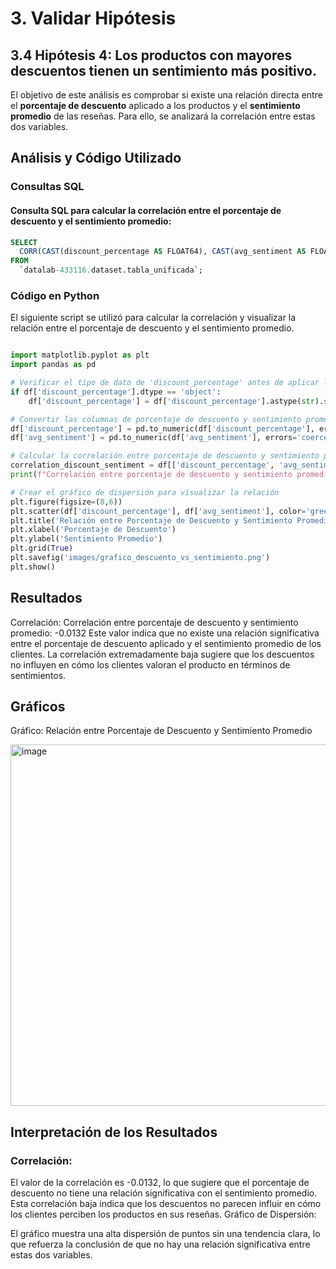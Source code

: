 # **3. Validar Hipótesis**

## 3.4 Hipótesis 4: Los productos con mayores descuentos tienen un sentimiento más positivo.

El objetivo de este análisis es comprobar si existe una relación directa entre el **porcentaje de descuento** aplicado a los productos y el **sentimiento promedio** de las reseñas. Para ello, se analizará la correlación entre estas dos variables.

## Análisis y Código Utilizado

### Consultas SQL

#### **Consulta SQL para calcular la correlación entre el porcentaje de descuento y el sentimiento promedio:**

```sql
SELECT
  CORR(CAST(discount_percentage AS FLOAT64), CAST(avg_sentiment AS FLOAT64)) AS correlacion_descuento_sentimiento
FROM
  `datalab-433116.dataset.tabla_unificada`;

```
### Código en Python
El siguiente script se utilizó para calcular la correlación y visualizar la relación entre el porcentaje de descuento y el sentimiento promedio.

```python

import matplotlib.pyplot as plt
import pandas as pd

# Verificar el tipo de dato de 'discount_percentage' antes de aplicar la conversión
if df['discount_percentage'].dtype == 'object':
    df['discount_percentage'] = df['discount_percentage'].astype(str).str.replace(',', '.', regex=False)

# Convertir las columnas de porcentaje de descuento y sentimiento promedio a numérico
df['discount_percentage'] = pd.to_numeric(df['discount_percentage'], errors='coerce')
df['avg_sentiment'] = pd.to_numeric(df['avg_sentiment'], errors='coerce')

# Calcular la correlación entre porcentaje de descuento y sentimiento promedio
correlation_discount_sentiment = df[['discount_percentage', 'avg_sentiment']].corr().iloc[0, 1]
print(f"Correlación entre porcentaje de descuento y sentimiento promedio: {correlation_discount_sentiment}")

# Crear el gráfico de dispersión para visualizar la relación
plt.figure(figsize=(8,6))
plt.scatter(df['discount_percentage'], df['avg_sentiment'], color='green', alpha=0.5)
plt.title('Relación entre Porcentaje de Descuento y Sentimiento Promedio')
plt.xlabel('Porcentaje de Descuento')
plt.ylabel('Sentimiento Promedio')
plt.grid(True)
plt.savefig('images/grafico_descuento_vs_sentimiento.png')
plt.show()

```

## Resultados
Correlación:
Correlación entre porcentaje de descuento y sentimiento promedio: -0.0132
Este valor indica que no existe una relación significativa entre el porcentaje de descuento aplicado y el sentimiento promedio de los clientes. La correlación extremadamente baja sugiere que los descuentos no influyen en cómo los clientes valoran el producto en términos de sentimientos.

## Gráficos
Gráfico: Relación entre Porcentaje de Descuento y Sentimiento Promedio

<img width="578" alt="image" src="https://github.com/user-attachments/assets/f4141d9a-3f51-49d8-b63e-b42771668241">


## Interpretación de los Resultados

### Correlación:

El valor de la correlación es -0.0132, lo que sugiere que el porcentaje de descuento no tiene una relación significativa con el sentimiento promedio. Esta correlación baja indica que los descuentos no parecen influir en cómo los clientes perciben los productos en sus reseñas.
Gráfico de Dispersión:

El gráfico muestra una alta dispersión de puntos sin una tendencia clara, lo que refuerza la conclusión de que no hay una relación significativa entre estas dos variables.

